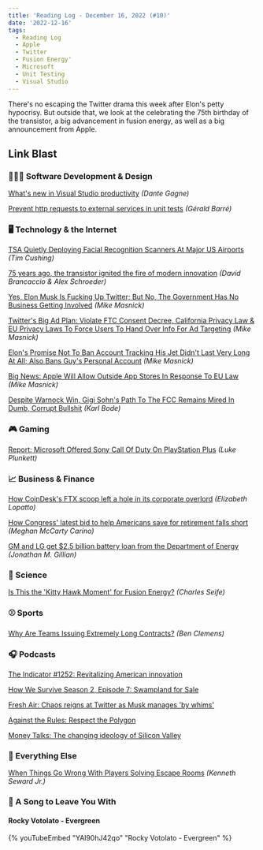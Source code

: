 ```yaml
---
title: 'Reading Log - December 16, 2022 (#10)'
date: '2022-12-16'
tags:
  - Reading Log
  - Apple
  - Twitter
  - Fusion Energy'
  - Microsoft
  - Unit Testing
  - Visual Studio
---
```


There's no escaping the Twitter drama this week after Elon's petty hypocrisy. But outside that, we look at the celebrating the 75th birthday of the transistor, a big advancement in fusion energy, as well as a big announcement from Apple.
<!-- excerpt -->

## Link Blast

### 👨🏼‍💻 Software Development & Design

[What's new in Visual Studio productivity](https://devblogs.microsoft.com/visualstudio/whats-new-in-visual-studio-productivity/) *(Dante Gagne)*

[Prevent http requests to external services in unit tests](https://www.meziantou.net/prevent-http-requests-to-external-services-in-unit-tests.htm) *(Gérald Barré)*

### 🖥 Technology & the Internet

[TSA Quietly Deploying Facial Recognition Scanners At Major US Airports](https://www.techdirt.com/2022/12/12/tsa-quietly-deploying-facial-recognition-scanners-at-major-us-airports/) *(Tim Cushing)*

[75 years ago, the transistor ignited the fire of modern innovation](https://www.marketplace.org/2022/12/12/75-years-ago-the-transistor-ignited-the-fire-of-modern-innovation/) *(David Brancaccio & Alex Schroeder)*

[Yes, Elon Musk Is Fucking Up Twitter; But No, The Government Has No Business Getting Involved](https://www.techdirt.com/2022/12/16/yes-elon-musk-is-fucking-up-twitter-but-no-the-government-has-no-business-getting-involved/) *(Mike Masnick)*

[Twitter's Big Ad Plan: Violate FTC Consent Decree, California Privacy Law & EU Privacy Laws To Force Users To Hand Over Info For Ad Targeting](https://www.techdirt.com/2022/12/14/twitters-big-ad-plan-violate-both-ftc-consent-decree-california-privacy-law-to-force-users-to-hand-over-info-for-ad-targeting/) *(Mike Masnick)*

[Elon's Promise Not To Ban Account Tracking His Jet Didn't Last Very Long At All; Also Bans Guy's Personal Account](https://www.techdirt.com/2022/12/14/elons-promise-not-to-ban-account-tracking-his-jet-didnt-last-very-long-at-all-also-bans-guys-personal-account/) *(Mike Masnick)*

[Big News: Apple Will Allow Outside App Stores In Response To EU Law](https://www.techdirt.com/2022/12/14/big-news-apple-will-allow-outside-app-stores-in-response-to-eu-law/) *(Mike Masnick)*

[Despite Warnock Win, Gigi Sohn's Path To The FCC Remains Mired In Dumb, Corrupt Bullshit](https://www.techdirt.com/2022/12/15/despite-warnock-win-gigi-sohns-path-to-the-fcc-remains-mired-in-dumb-corrupt-bullshit/) *(Karl Bode)*

### 🎮 Gaming

[Report: Microsoft Offered Sony Call Of Duty On PlayStation Plus](https://kotaku.com/xbox-playstation-call-of-duty-10-year-offer-plus-game-1849885314) *(Luke Plunkett)*

### 📈 Business & Finance

[How CoinDesk's FTX scoop left a hole in its corporate overlord](https://www.theverge.com/2022/12/8/23498823/coindesk-ftx-dcg-barry-silbert-grayscale-genesis) _(Elizabeth Lopatto)_

[How Congress' latest bid to help Americans save for retirement falls short](https://www.marketplace.org/2022/12/12/how-congress-latest-bid-to-help-americans-save-for-retirement-falls-short/) *(Meghan McCarty Carino)*

[GM and LG get $2.5 billion battery loan from the Department of Energy](https://arstechnica.com/cars/2022/12/us-government-lends-gm-and-lg-2-5-billion-for-ev-battery-plants/) *(Jonathan M. Gillian)*

### 🔬 Science

[Is This the 'Kitty Hawk Moment' for Fusion Energy?](https://www.theatlantic.com/technology/archive/2022/12/department-of-energy-nuclear-fusion-breakthrough-nif-livermore/672439/) *(Charles Seife)*

### ⚾ Sports

[Why Are Teams Issuing Extremely Long Contracts?](https://blogs.fangraphs.com/why-are-teams-issuing-extremely-long-contracts/) *(Ben Clemens)*

### 🎧 Podcasts

[The Indicator #1252: Revitalizing American innovation](https://www.npr.org/2022/12/12/1142307808/revitalizing-american-innovation)

[How We Survive Season 2, Episode 7: Swampland for Sale](https://www.marketplace.org/shows/how-we-survive/swampland-for-sale/)

[Fresh Air: Chaos reigns at Twitter as Musk manages 'by whims'](https://www.npr.org/programs/fresh-air/2022/12/08/1141570283/fresh-air-for-dec-8-2022-tech-journalist-casey-newton-on-twitter?showDate=2022-12-08)

[Against the Rules: Respect the Polygon](https://www.pushkin.fm/podcasts/against-the-rules/respect-the-polygon)

[Money Talks: The changing ideology of Silicon Valley](https://www.economist.com/podcasts/2022/12/14/the-changing-ideology-of-silicon-valley)

### 🎒 Everything Else

[When Things Go Wrong With Players Solving Escape Rooms](https://kotaku.com/escape-rooms-drunk-horror-stories-solutions-popular-1849897414) *(Kenneth Seward Jr.)*

### 🎵 A Song to Leave You With

#### Rocky Votolato - Evergreen

{% youTubeEmbed "YAl90hJ42qo" "Rocky Votolato - Evergreen" %}
